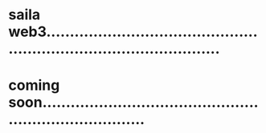 # saila web3..........................................................................................
# coming soon...........................................................................
